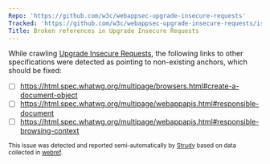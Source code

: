 ```yaml
---
Repo: 'https://github.com/w3c/webappsec-upgrade-insecure-requests'
Tracked: 'https://github.com/w3c/webappsec-upgrade-insecure-requests/issues/33'
Title: Broken references in Upgrade Insecure Requests
---
```


While crawling [Upgrade Insecure Requests](https://w3c.github.io/webappsec-upgrade-insecure-requests/), the following links to other specifications were detected as pointing to non-existing anchors, which should be fixed:
* [ ] https://html.spec.whatwg.org/multipage/browsers.html#create-a-document-object
* [ ] https://html.spec.whatwg.org/multipage/webappapis.html#responsible-document
* [ ] https://html.spec.whatwg.org/multipage/webappapis.html#responsible-browsing-context

<sub>This issue was detected and reported semi-automatically by [Strudy](https://github.com/w3c/strudy/) based on data collected in [webref](https://github.com/w3c/webref/).</sub>
